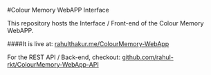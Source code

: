 #Colour Memory WebAPP Interface

This repository hosts the Interface / Front-end of the Colour Memory WebAPP.

####It is live at: [rahulthakur.me/ColourMemory-WebApp](http://rahulthakur.me/ColourMemory-WebApp/)

For the REST API / Back-end, checkout: [github.com/rahul-rkt/ColourMemory-WebApp-API](https://github.com/rahul-rkt/ColourMemory-WebApp-API)
